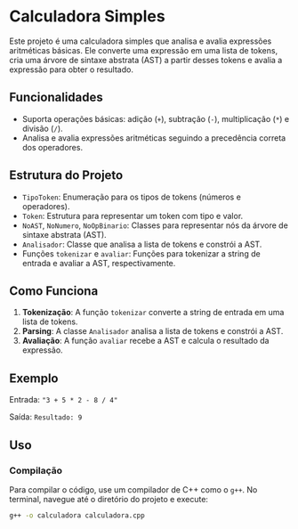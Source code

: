 # Calculadora Simples

Este projeto é uma calculadora simples que analisa e avalia expressões aritméticas básicas. Ele converte uma expressão em uma lista de tokens, cria uma árvore de sintaxe abstrata (AST) a partir desses tokens e avalia a expressão para obter o resultado.

## Funcionalidades

- Suporta operações básicas: adição (`+`), subtração (`-`), multiplicação (`*`) e divisão (`/`).
- Analisa e avalia expressões aritméticas seguindo a precedência correta dos operadores.

## Estrutura do Projeto

- `TipoToken`: Enumeração para os tipos de tokens (números e operadores).
- `Token`: Estrutura para representar um token com tipo e valor.
- `NoAST`, `NoNumero`, `NoOpBinario`: Classes para representar nós da árvore de sintaxe abstrata (AST).
- `Analisador`: Classe que analisa a lista de tokens e constrói a AST.
- Funções `tokenizar` e `avaliar`: Funções para tokenizar a string de entrada e avaliar a AST, respectivamente.

## Como Funciona

1. **Tokenização**: A função `tokenizar` converte a string de entrada em uma lista de tokens.
2. **Parsing**: A classe `Analisador` analisa a lista de tokens e constrói a AST.
3. **Avaliação**: A função `avaliar` recebe a AST e calcula o resultado da expressão.

## Exemplo

Entrada: `"3 + 5 * 2 - 8 / 4"`

Saída: `Resultado: 9`

## Uso

### Compilação

Para compilar o código, use um compilador de C++ como o `g++`. No terminal, navegue até o diretório do projeto e execute:

```bash
g++ -o calculadora calculadora.cpp
